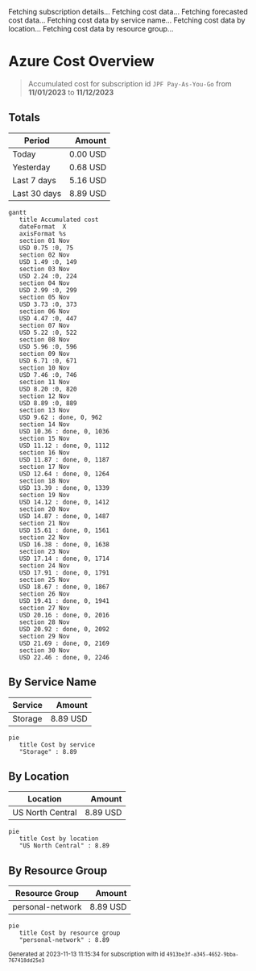 Fetching subscription details...
Fetching cost data...
Fetching forecasted cost data...
Fetching cost data by service name...
Fetching cost data by location...
Fetching cost data by resource group...
# Azure Cost Overview

> Accumulated cost for subscription id `JPF Pay-As-You-Go` from **11/01/2023** to **11/12/2023**

## Totals

|Period|Amount|
|---|---:|
|Today|0.00 USD|
|Yesterday|0.68 USD|
|Last 7 days|5.16 USD|
|Last 30 days|8.89 USD|

```mermaid
gantt
   title Accumulated cost
   dateFormat  X
   axisFormat %s
   section 01 Nov
   USD 0.75 :0, 75
   section 02 Nov
   USD 1.49 :0, 149
   section 03 Nov
   USD 2.24 :0, 224
   section 04 Nov
   USD 2.99 :0, 299
   section 05 Nov
   USD 3.73 :0, 373
   section 06 Nov
   USD 4.47 :0, 447
   section 07 Nov
   USD 5.22 :0, 522
   section 08 Nov
   USD 5.96 :0, 596
   section 09 Nov
   USD 6.71 :0, 671
   section 10 Nov
   USD 7.46 :0, 746
   section 11 Nov
   USD 8.20 :0, 820
   section 12 Nov
   USD 8.89 :0, 889
   section 13 Nov
   USD 9.62 : done, 0, 962
   section 14 Nov
   USD 10.36 : done, 0, 1036
   section 15 Nov
   USD 11.12 : done, 0, 1112
   section 16 Nov
   USD 11.87 : done, 0, 1187
   section 17 Nov
   USD 12.64 : done, 0, 1264
   section 18 Nov
   USD 13.39 : done, 0, 1339
   section 19 Nov
   USD 14.12 : done, 0, 1412
   section 20 Nov
   USD 14.87 : done, 0, 1487
   section 21 Nov
   USD 15.61 : done, 0, 1561
   section 22 Nov
   USD 16.38 : done, 0, 1638
   section 23 Nov
   USD 17.14 : done, 0, 1714
   section 24 Nov
   USD 17.91 : done, 0, 1791
   section 25 Nov
   USD 18.67 : done, 0, 1867
   section 26 Nov
   USD 19.41 : done, 0, 1941
   section 27 Nov
   USD 20.16 : done, 0, 2016
   section 28 Nov
   USD 20.92 : done, 0, 2092
   section 29 Nov
   USD 21.69 : done, 0, 2169
   section 30 Nov
   USD 22.46 : done, 0, 2246
```

## By Service Name

|Service|Amount|
|---|---:|
|Storage|8.89 USD|

```mermaid
pie
   title Cost by service
   "Storage" : 8.89
```

## By Location

|Location|Amount|
|---|---:|
|US North Central|8.89 USD|

```mermaid
pie
   title Cost by location
   "US North Central" : 8.89
```

## By Resource Group

|Resource Group|Amount|
|---|---:|
|personal-network|8.89 USD|

```mermaid
pie
   title Cost by resource group
   "personal-network" : 8.89
```

<sup>Generated at 2023-11-13 11:15:34 for subscription with id `4913be3f-a345-4652-9bba-767418dd25e3`</sup>

